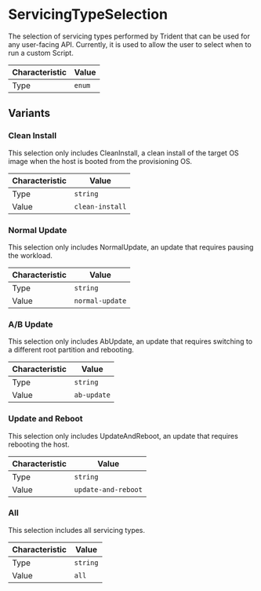 <!-- THIS FILE IS AUTOMATICALLY GENERATED BY DOCBUILDER, DO NOT EDIT MANUALLY! -->

# ServicingTypeSelection

The selection of servicing types performed by Trident that can be used for any user-facing API. Currently, it is used to allow the user to select when to run a custom Script.

| Characteristic | Value  |
| -------------- | ------ |
| Type           | `enum` |

## Variants

### Clean Install

This selection only includes CleanInstall, a clean install of the target OS image when the host is booted from the provisioning OS.

| Characteristic | Value           |
| -------------- | --------------- |
| Type           | `string`        |
| Value          | `clean-install` |

### Normal Update

This selection only includes NormalUpdate, an update that requires pausing the workload.

| Characteristic | Value           |
| -------------- | --------------- |
| Type           | `string`        |
| Value          | `normal-update` |

### A/B Update

This selection only includes AbUpdate, an update that requires switching to a different root partition and rebooting.

| Characteristic | Value       |
| -------------- | ----------- |
| Type           | `string`    |
| Value          | `ab-update` |

### Update and Reboot

This selection only includes UpdateAndReboot, an update that requires rebooting the host.

| Characteristic | Value               |
| -------------- | ------------------- |
| Type           | `string`            |
| Value          | `update-and-reboot` |

### All

This selection includes all servicing types.

| Characteristic | Value    |
| -------------- | -------- |
| Type           | `string` |
| Value          | `all`    |

